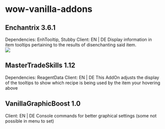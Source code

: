 # wow-vanilla-addons<br>
## Enchantrix 3.6.1
Dependencies: EnhTooltip, Stubby
Client: EN | DE
Display information in item tooltips pertaining to the results of disenchanting said item.<br>
<img src="https://image.ibb.co/gAiYoF/omnicc11.jpg"/>

## MasterTradeSkills 1.12
Dependencies: ReagentData
Client: EN | DE
This AddOn adjusts the display of the tooltips to show which recipe is being used by the item your hovering above

## VanillaGraphicBoost 1.0
Client: EN | DE
Console commands for better graphical settings (some not possible in menu to set)
